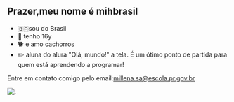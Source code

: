 ## Prazer,meu nome  é mihbrasil
- 🇧🇷sou do Brasil
- 📍 tenho 16y 
- 🐕 e amo cachorros 
- ✏️ aluna do alura 
"Olá, mundo!" a tela. É um ótimo ponto de partida para quem está aprendendo a programar!

Entre em contato comigo pelo email:millena.sa@escola.pr.gov.br

![.](https://media1.tenor.com/m/mB4Y-wUrX-EAAAAC/dancing-cat.gif)
